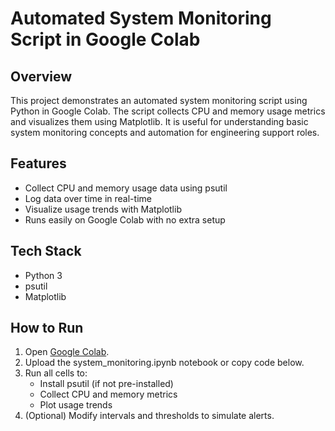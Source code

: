 # Automated System Monitoring Script in Google Colab
## Overview
This project demonstrates an automated system monitoring script using Python in Google Colab. The script collects CPU and memory usage metrics and visualizes them using Matplotlib. It is useful for understanding basic system monitoring concepts and automation for engineering support roles.
## Features
- Collect CPU and memory usage data using psutil
- Log data over time in real-time
- Visualize usage trends with Matplotlib
- Runs easily on Google Colab with no extra setup
## Tech Stack
- Python 3
- psutil
- Matplotlib
## How to Run
1. Open [Google Colab](https://colab.research.google.com/).
2. Upload the system_monitoring.ipynb notebook or copy code below.
3. Run all cells to:
   - Install psutil (if not pre-installed)
   - Collect CPU and memory metrics
   - Plot usage trends
4. (Optional) Modify intervals and thresholds to simulate alerts.
